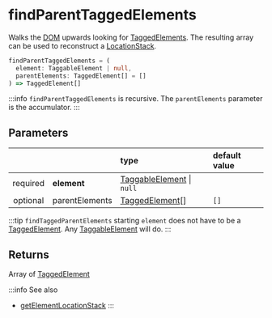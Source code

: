 # findParentTaggedElements

Walks the [DOM](https://developer.mozilla.org/en-US/docs/Web/API/Document_Object_Model) upwards looking for [TaggedElements](/tracking/browser/api-reference/definitions/TaggedElement.md). The resulting array can be used to reconstruct a [LocationStack](/tracking/browser/api-reference/core/LocationStack.md).

```typescript
findParentTaggedElements = (
  element: TaggableElement | null, 
  parentElements: TaggedElement[] = []
) => TaggedElement[]
```  

:::info
`findParentTaggedElements` is recursive. The `parentElements` parameter is the accumulator.
:::

## Parameters
|          |                | type                                                                                | default value
| :-:      | :--            | :--                                                                                 | :--           
| required | **element**    | [TaggableElement](/tracking/browser/api-reference/definitions/TaggableElement.md) \| `null` |
| optional | parentElements | [TaggedElement](/tracking/browser/api-reference/definitions/TaggedElement.md)[]             | `[]`

:::tip
`findTaggedParentElements` starting `element` does not have to be a [TaggedElement](/tracking/browser/api-reference/definitions/TaggedElement.md). Any [TaggableElement](/tracking/browser/api-reference/definitions/TaggableElement.md) will do. 
:::

## Returns
Array of [TaggedElement](/tracking/browser/api-reference/definitions/TaggedElement.md)

:::info See also
- [getElementLocationStack](/tracking/browser/api-reference/common/getElementLocationStack.md)
:::
